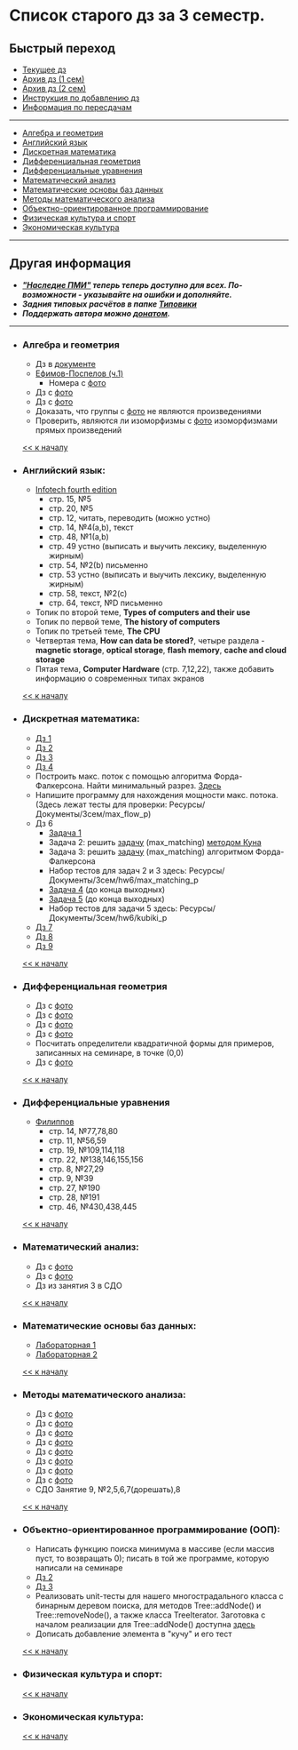 # Список старого дз за 3 семестр.

## Быстрый переход

- [Текущее дз](README.md#Список-текущего-и-будущего-дз)
- [Архив дз (1 сем)](Дз_1_семестр.md#Список-старого-дз-за-1-семестр.)
- [Архив дз (2 сем)](Дз_2_семестр.md#Список-старого-дз-за-2-семестр.)
- [Инструкция по добавлению дз](Как_вам_добавлять_сюда_дз/Как_добавить_дз.md)
- [Информация по пересдачам](пересдачи.md)

***

- [Алгебра и геометрия](#Алгебра-и-геометрия)
- [Английский язык](#Английский-язык)
- [Дискретная математика](#Дискретная-математика)
- [Дифференциальная геометрия](#Дифференциальная-геометрия)
- [Дифференциальные уравнения](#Дифференциальные-уравнения)
- [Математический анализ](#Математический-анализ)
- [Математические основы баз данных](#Математические-основы-баз-данных)
- [Методы математического анализа](#Методы-математического-анализа)
- [Объектно-ориентированное программирование](#Объектно-ориентированное-программирование-ООП)
- [Физическая культура и спорт](#Физическая-культура-и-спорт)
- [Экономическая культура](#Экономическая-культура)

***

## Другая информация

- __*["Наследие ПМИ"](https://github.com/appliedMathematicsAndComputerScience/PMI_legacy) теперь теперь доступно для всех. По-возможности - указывайте на ошибки и дополняйте.*__
-  __*Задния типовых расчётов в папке [Типовики](https://github.com/nektonick/KMBO-01-homework/tree/master/%D0%A2%D0%B8%D0%BF%D0%BE%D0%B2%D0%B8%D0%BA%D0%B8)*__
- __*Поддержать автора можно [донатом](https://www.tinkoff.ru/rm/grebnev.nikita7/9UP5Q99768).*__

***

- ### Алгебра и геометрия
    - Дз в [документе](Ресурсы/Документы/3сем/dz_algebra_10.pdf)
    - [Ефимов-Поспелов (ч.1)](Книги/Ефимов_Поспелов_Сборник_задач_по_математике_том_1.pdf)
        - Номера с [фото](Ресурсы/Изображения/3сем/алгем_1.jpg)
    - Дз с [фото](Ресурсы/Изображения/3сем/алгем_2.jpg)
    - Дз с [фото](Ресурсы/Изображения/3сем/алгем_3.jpg)
    - Доказать, что группы с [фото](Ресурсы/Изображения/3сем/алгем_4.jpg) не являются произведениями
    - Проверить, являются ли изоморфизмы с [фото](Ресурсы/Изображения/3сем/алгем_2.jpg) изоморфизмами прямых произведений

    [<< к началу](#Быстрый-переход)

- ### Английский язык:
    - [Infotech fourth edition](Книги/Infotech_english_for_computer_users_Stud.pdf) 
        -  стр. 15, №5
        -  стр. 20, №5
        -  стр. 12, читать, переводить (можно устно)
        -  стр. 14, №4(a,b), текст
        -  стр. 48, №1(a,b)
        -  стр. 49 устно (выписать и выучить лексику, выделенную жирным)
        -  стр. 54, №2(b) письменно
        -  стр. 53 устно (выписать и выучить лексику, выделенную жирным)
        -  стр. 58, текст, №2(с) 
        -  стр. 64, текст, №D письменно
    - Топик по второй теме, **Types of computers and their use**
    - Топик по первой теме, **The history of computers**
    - Топик по третьей теме, **The CPU**
    - Четвертая тема, **How can data be stored?**, четыре раздела - **magnetic storage**, **optical storage**, **flash memory**, **cache and cloud storage**
    - Пятая тема, **Computer Hardware** (стр. 7,12,22), также добавить информацию о современных типах экранов
    
    [<< к началу](#Быстрый-переход)
    
- ### Дискретная математика:
    - [Дз 1](Ресурсы/Документы/3сем/hw1.pdf)
    - [Дз 2](Ресурсы/Документы/3сем/hw2.pdf)
    - [Дз 3](Ресурсы/Документы/3сем/hw3.pdf)
    - [Дз 4](Ресурсы/Документы/3сем/hw4.pdf)
    - Построить макс. поток с помощью алгоритма Форда-Фалкерсона. Найти минимальный разрез. [Здесь](Ресурсы/Документы/3сем/max_flow2.pdf)
    - Напишите программу для нахождения мощности макс. потока. (Здесь лежат тесты для проверки: Ресурсы/Документы/3сем/max_flow_p)
    - Дз 6
        - [Задача 1](Ресурсы/Документы/3сем/hw6/Задача_1.jpg)
        - Задача 2: решить [задачу](Ресурсы/Документы/3сем/hw6/max_matching_p/max_matching.pdf) (max_matching) [методом Куна](https://e-maxx.ru/algo/kuhn_matching)
        - Задача 3: решить [задачу](Ресурсы/Документы/3сем/hw6/max_matching_p/max_matching.pdf) (max_matching) алгоритмом Форда-Фалкерсона
        - Набор тестов для задач 2 и 3 здесь: Ресурсы/Документы/3сем/hw6/max_matching_p
        - [Задача 4](https://acmp.ru/index.asp?main=task&id_task=448) (до конца выходных)
        - [Задача 5](Ресурсы/Документы/3сем/hw6/kubiki_p/kubiki.pdf) (до конца выходных)
        - Набор тестов для задачи 5 здесь: Ресурсы/Документы/3сем/hw6/kubiki_p
    - [Дз 7](Ресурсы/Документы/3сем/hw7.pdf)
    - [Дз 8](Ресурсы/Документы/3сем/hw8.pdf)
    - [Дз 9](Ресурсы/Документы/3сем/9_Ring_homomorphism.pdf)
      
    [<< к началу](#Быстрый-переход)

- ### Дифференциальная геометрия
    - Дз с [фото](Ресурсы/Изображения/3сем/диффгем_1.jpg)
    - Дз с [фото](Ресурсы/Изображения/3сем/диффгем_2.jpg)
    - Дз с [фото](Ресурсы/Изображения/3сем/диффгем_3.jpg)
    - Дз с [фото](Ресурсы/Изображения/3сем/диффгем_4.jpg)
    - Посчитать определители квадратичной формы для примеров, записанных на семинаре, в точке (0,0)
    - Дз с [фото](Ресурсы/Изображения/3сем/диффгем_5.jpg)

    [<< к началу](#Быстрый-переход)

- ### Дифференциальные уравнения
    - [Филиппов](Книги/FilippovDU.pdf)
        - стр. 14, №77,78,80
        - стр. 11, №56,59
        - стр. 19, №109,114,118
        - стр. 22, №138,146,155,156
        - стр. 8, №27,29
        - стр. 9, №39
        - стр. 27, №190
        - стр. 28, №191
        - стр. 46, №430,438,445
      
    [<< к началу](#Быстрый-переход)

- ### Математический анализ:
    - Дз с [фото](Ресурсы/Изображения/3сем/матан_1.jpg)
    - Дз с [фото](Ресурсы/Изображения/3сем/матан_2.jpg)
    - Дз из занятия 3 в СДО

    [<< к началу](#Быстрый-переход) 

- ### Математические основы баз данных:
    - [Лабораторная 1](https://drive.google.com/drive/folders/1iC7T4fkH-YjpOAFdVhv-86yPKtB7Z-HO)
    - [Лабораторная 2](https://drive.google.com/drive/folders/1ej2xrg6R6mmkJPk_rKD0QJ8qP3N_0sS2)
      
    [<< к началу](#Быстрый-переход)
    
- ### Методы математического анализа:
    - Дз с [фото](Ресурсы/Изображения/3сем/методы_1.jpg)
    - Дз с [фото](Ресурсы/Изображения/3сем/методы_2.jpg)
    - Дз с [фото](Ресурсы/Изображения/3сем/методы_3.jpg)
    - Дз с [фото](Ресурсы/Изображения/3сем/методы_4.jpg)
    - Дз с [фото](Ресурсы/Изображения/3сем/методы_5.jpg)
    - Дз с [фото](Ресурсы/Изображения/3сем/методы_6.jpg)
    - Дз с [фото](Ресурсы/Изображения/3сем/методы_7.jpg)
    - Дз с [фото](Ресурсы/Изображения/3сем/методы_8.jpg)
    - СДО Занятие 9, №2,5,6,7(дорешать),8

    [<< к началу](#Быстрый-переход)

- ### Объектно-ориентированное программирование (ООП):
    - Написать функцию поиска минимума в массиве (если массив пуст, то возвращать 0); писать в той же программе, которую написали на семинаре
    - [Дз 2](Ресурсы/Документы/3сем/ООП_1.txt)
    - [Дз 3](Ресурсы/Документы/3сем/ООП_2.txt)
    - Реализовать unit-тесты для нашего многострадального класса с бинарным деревом поиска, для методов Tree::addNode() и Tree::removeNode(), а также класса TreeIterator. Заготовка с началом реализации для Tree::addNode() доступна [здесь](https://gist.github.com/grayed/b636e1f428c7629af26f8596226aded8)
    - Дописать добавление элемента в "кучу" и его тест

    [<< к началу](#Быстрый-переход)

- ### Физическая культура и спорт:
      
    [<< к началу](#Быстрый-переход)

- ### Экономическая культура:
      
    [<< к началу](#Быстрый-переход)
